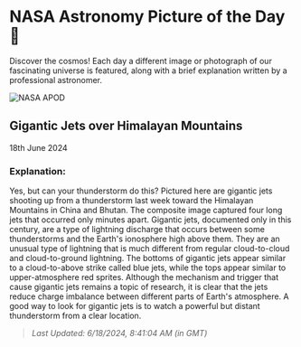 
  # NASA Astronomy Picture of the Day 🌌

  Discover the cosmos! Each day a different image or photograph of our fascinating universe is featured, along with a brief explanation written by a professional astronomer.

![NASA APOD](https://apod.nasa.gov/apod/image/2406/GiganticJets_Xuanhua_2048.jpg)

## Gigantic Jets over Himalayan Mountains

18th June 2024

### Explanation: 

Yes, but can your thunderstorm do this? Pictured here are gigantic jets shooting up from a thunderstorm last week toward the Himalayan Mountains in China and Bhutan. The composite image captured four long jets that occurred only minutes apart. Gigantic jets, documented only in this century, are a type of lightning discharge that occurs between some thunderstorms and the Earth's ionosphere high above them.  They are an unusual type of lightning that is much different from regular cloud-to-cloud and cloud-to-ground lightning. The bottoms of gigantic jets appear similar to a  cloud-to-above strike called blue jets, while the tops appear similar to upper-atmosphere red sprites. Although the mechanism and trigger that cause gigantic jets remains a topic of research, it is clear that the jets reduce charge imbalance between different parts of Earth's atmosphere.  A good way to look for gigantic jets is to watch a powerful but distant thunderstorm from a clear location.

> _Last Updated: 6/18/2024, 8:41:04 AM (in GMT)_
